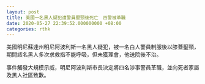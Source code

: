 ```yaml
---
layout: post
title: 美國一名黑人疑犯遭警員壓頸後死亡　四警被革職
date: 2020-05-27 22:39:52.000000000 +08:00
categories: rthk
---
```


美國明尼蘇達州明尼阿波利斯一名黑人疑犯，被一名白人警員制服後以膝蓋壓頸，期間該名黑人多次求救指不能呼吸，但未獲理會，他送院後不治。

事件觸發大規模示威，明尼阿波利斯市長決定將四名涉事警員革職，並向死者家屬及黑人社區致歉。
